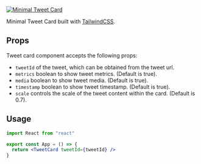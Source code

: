 <a href="https://tweetcard.vercel.app/" target="_blank">
  <img src="https://tweetcard.vercel.app/opengraph-image.png" alt="Minimal Tweet Card" />
</a>

Minimal Tweet Card built with [TailwindCSS](https://tailwindcss.com/).

## Props

Tweet card component accepts the following props:

- `tweetId` of the tweet, which can be obtained from the tweet url.
- `metrics` boolean to show tweet metrics. (Default is true).
- `media` boolean to show tweet media. (Default is true).
- `timestamp` boolean to show tweet timestamp. (Default is true).
- `scale` controls the scale of the tweet content within the card. (Default is 0.7).

## Usage

```jsx
import React from "react"

export const App = () => {
  return <TweetCard tweetId={tweetId} />
}
```
